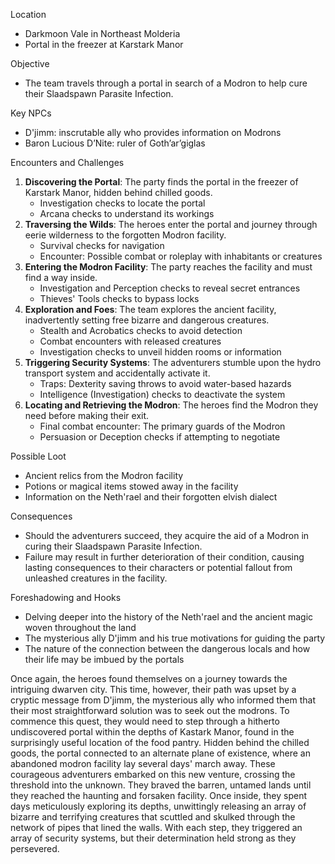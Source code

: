 
 Location
- Darkmoon Vale in Northeast Molderia
- Portal in the freezer at Karstark Manor

 Objective
- The team travels through a portal in search of a Modron to help cure their Slaadspawn Parasite Infection.

 Key NPCs
- D'jimm: inscrutable ally who provides information on Modrons
- Baron Lucious D’Nite: ruler of Goth’ar’giglas

 Encounters and Challenges
1. **Discovering the Portal**: The party finds the portal in the freezer of Karstark Manor, hidden behind chilled goods.
    - Investigation checks to locate the portal
    - Arcana checks to understand its workings
2. **Traversing the Wilds**: The heroes enter the portal and journey through eerie wilderness to the forgotten Modron facility.
    - Survival checks for navigation
    - Encounter: Possible combat or roleplay with inhabitants or creatures
3. **Entering the Modron Facility**: The party reaches the facility and must find a way inside.
    - Investigation and Perception checks to reveal secret entrances
    - Thieves' Tools checks to bypass locks
4. **Exploration and Foes**: The team explores the ancient facility, inadvertently setting free bizarre and dangerous creatures.
    - Stealth and Acrobatics checks to avoid detection
    - Combat encounters with released creatures
    - Investigation checks to unveil hidden rooms or information
5. **Triggering Security Systems**: The adventurers stumble upon the hydro transport system and accidentally activate it.
    - Traps: Dexterity saving throws to avoid water-based hazards
    - Intelligence (Investigation) checks to deactivate the system
6. **Locating and Retrieving the Modron**: The heroes find the Modron they need before making their exit.
    - Final combat encounter: The primary guards of the Modron
    - Persuasion or Deception checks if attempting to negotiate

 Possible Loot
- Ancient relics from the Modron facility
- Potions or magical items stowed away in the facility
- Information on the Neth'rael and their forgotten elvish dialect

 Consequences
- Should the adventurers succeed, they acquire the aid of a Modron in curing their Slaadspawn Parasite Infection.
- Failure may result in further deterioration of their condition, causing lasting consequences to their characters or potential fallout from unleashed creatures in the facility.

 Foreshadowing and Hooks
- Delving deeper into the history of the Neth'rael and the ancient magic woven throughout the land
- The mysterious ally D'jimm and his true motivations for guiding the party
- The nature of the connection between the dangerous locals and how their life may be imbued by the portals



Once again, the heroes found themselves on a journey towards the intriguing dwarven city. This time, however, their path was upset by a cryptic message from D'jimm, the mysterious ally who informed them that their most straightforward solution was to seek out the modrons. To commence this quest, they would need to step through a hitherto undiscovered portal within the depths of Kastark Manor, found in the surprisingly useful location of the food pantry. Hidden behind the chilled goods, the portal connected to an alternate plane of existence, where an abandoned modron facility lay several days' march away.
These courageous adventurers embarked on this new venture, crossing the threshold into the unknown. They braved the barren, untamed lands until they reached the haunting and forsaken facility. Once inside, they spent days meticulously exploring its depths, unwittingly releasing an array of bizarre and terrifying creatures that scuttled and skulked through the network of pipes that lined the walls. With each step, they triggered an array of security systems, but their determination held strong as they persevered.
